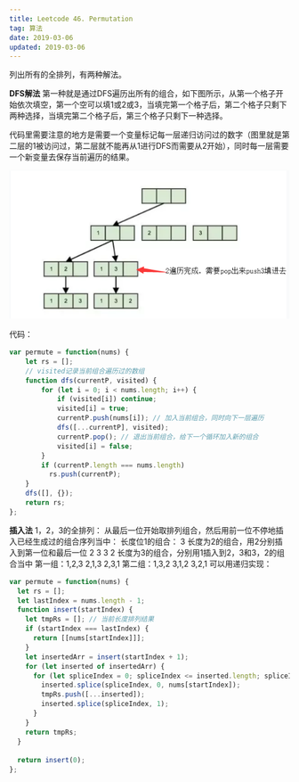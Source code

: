 ```yaml
---
title: Leetcode 46. Permutation
tag: 算法
date: 2019-03-06
updated: 2019-03-06
---
```


列出所有的全排列，有两种解法。

**DFS解法**
第一种就是通过DFS遍历出所有的组合，如下图所示，从第一个格子开始依次填空，第一个空可以填1或2或3，当填完第一个格子后，第二个格子只剩下两种选择，当填完第二个格子后，第三个格子只剩下一种选择。

代码里需要注意的地方是需要一个变量标记每一层递归访问过的数字（图里就是第二层的1被访问过，第二层就不能再从1进行DFS而需要从2开始），同时每一层需要一个新变量去保存当前遍历的结果。

![Alt text](./1551866218683.png)

代码：
```javascript
var permute = function(nums) {
    let rs = [];
    // visited记录当前组合遍历过的数组
    function dfs(currentP, visited) {
        for (let i = 0; i < nums.length; i++) {
            if (visited[i]) continue;
            visited[i] = true;
            currentP.push(nums[i]); // 加入当前组合，同时向下一层遍历
            dfs([...currentP], visited);
            currentP.pop(); // 退出当前组合，给下一个循环加入新的组合
            visited[i] = false;
        }
        if (currentP.length === nums.length)
          rs.push(currentP);
    }
    dfs([], {});
    return rs;
};
```
**插入法**
1，2，3的全排列：
从最后一位开始取排列组合，然后用前一位不停地插入已经生成过的组合序列当中：
长度位1的组合：
3
长度为2的组合，用2分别插入到第一位和最后一位
2  3
3  2
长度为3的组合，分别用1插入到2，3和3，2的组合当中
第一组：1,2,3
               2,1,3
               2,3,1
第二组：1,3,2
			   3,1,2
			   3,2,1
可以用递归实现：
```javascript
var permute = function(nums) {
  let rs = [];
  let lastIndex = nums.length - 1;
  function insert(startIndex) {
    let tmpRs = []; // 当前长度排列结果
    if (startIndex === lastIndex) {
      return [[nums[startIndex]]];
    }
    let insertedArr = insert(startIndex + 1);
    for (let inserted of insertedArr) {
      for (let spliceIndex = 0; spliceIndex <= inserted.length; spliceIndex++) {
        inserted.splice(spliceIndex, 0, nums[startIndex]);
        tmpRs.push([...inserted]);
        inserted.splice(spliceIndex, 1);
      }
    }
    return tmpRs;
  }
  
  return insert(0);
};
```